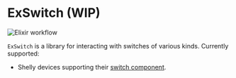 # ExSwitch (WIP)

![Elixir workflow](https://github.com/stillwondering/ex_switch/actions/workflows/elixir.yml/badge.svg?branch=main)

`ExSwitch` is a library for interacting with switches of various kinds.
Currently supported:

* Shelly devices supporting their [switch component](https://shelly-api-docs.shelly.cloud/gen2/ComponentsAndServices/Switch).
